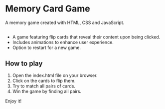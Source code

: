 # Memory Card Game

A memory game created with HTML, CSS and JavaScript.

##

- A game featuring flip cards that reveal their content upon being clicked.
- Includes animations to enhance user experience.
- Option to restart for a new game.

## How to play

1. Open the index.html file on your browser.
2. Click on the cards to flip them.
3. Try to match all pairs of cards.
4. Win the game by finding all pairs.

Enjoy it!
